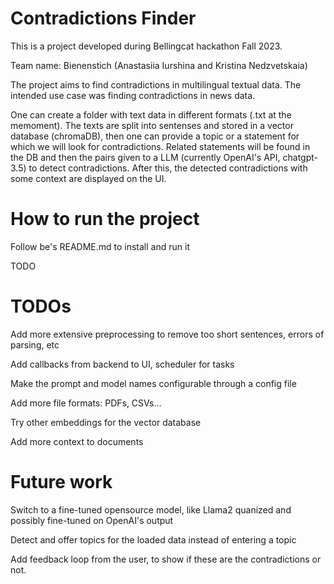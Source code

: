 # Contradictions Finder

This is a project developed during Bellingcat hackathon Fall 2023. 

Team name: Bienenstich (Anastasiia Iurshina and Kristina Nedzvetskaia)

The project aims to find contradictions in multilingual textual data. The intended use case was finding contradictions in news data.

One can create a folder with text data in different formats (.txt at the memoment). The texts are split into sentenses and stored in a vector database (chromaDB), then one can provide a topic or a statement for which we will look for contradictions. Related statements will be found in the DB and then the pairs given to a LLM (currently OpenAI's API, chatgpt-3.5) to detect contradictions. After this, the detected contradictions with some context are displayed on the UI.

# How to run the project 

Follow be's README.md to install and run it

TODO

# TODOs

Add more extensive preprocessing to remove too short sentences, errors of parsing, etc

Add callbacks from backend to UI, scheduler for tasks

Make the prompt and model names configurable through a config file

Add more file formats: PDFs, CSVs...

Try other embeddings for the vector database

Add more context to documents

# Future work

Switch to a fine-tuned opensource model, like Llama2 quanized and possibly fine-tuned on OpenAI's output

Detect and offer topics for the loaded data instead of entering a topic

Add feedback loop from the user, to show if these are the contradictions or not.
